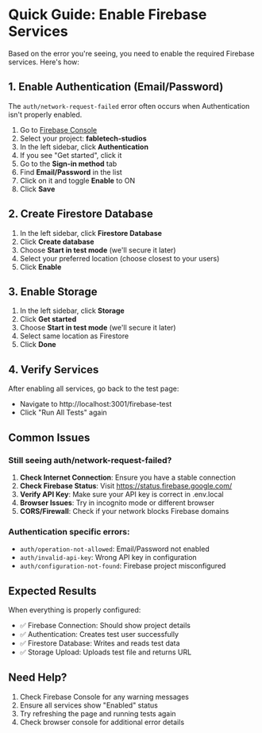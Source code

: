 # Quick Guide: Enable Firebase Services

Based on the error you're seeing, you need to enable the required Firebase services. Here's how:

## 1. Enable Authentication (Email/Password)

The `auth/network-request-failed` error often occurs when Authentication isn't properly enabled.

1. Go to [Firebase Console](https://console.firebase.google.com)
2. Select your project: **fabletech-studios**
3. In the left sidebar, click **Authentication**
4. If you see "Get started", click it
5. Go to the **Sign-in method** tab
6. Find **Email/Password** in the list
7. Click on it and toggle **Enable** to ON
8. Click **Save**

## 2. Create Firestore Database

1. In the left sidebar, click **Firestore Database**
2. Click **Create database**
3. Choose **Start in test mode** (we'll secure it later)
4. Select your preferred location (choose closest to your users)
5. Click **Enable**

## 3. Enable Storage

1. In the left sidebar, click **Storage**
2. Click **Get started**
3. Choose **Start in test mode** (we'll secure it later)
4. Select same location as Firestore
5. Click **Done**

## 4. Verify Services

After enabling all services, go back to the test page:
- Navigate to http://localhost:3001/firebase-test
- Click "Run All Tests" again

## Common Issues

### Still seeing auth/network-request-failed?

1. **Check Internet Connection**: Ensure you have a stable connection
2. **Check Firebase Status**: Visit https://status.firebase.google.com/
3. **Verify API Key**: Make sure your API key is correct in .env.local
4. **Browser Issues**: Try in incognito mode or different browser
5. **CORS/Firewall**: Check if your network blocks Firebase domains

### Authentication specific errors:

- `auth/operation-not-allowed`: Email/Password not enabled
- `auth/invalid-api-key`: Wrong API key in configuration
- `auth/configuration-not-found`: Firebase project misconfigured

## Expected Results

When everything is properly configured:
- ✅ Firebase Connection: Should show project details
- ✅ Authentication: Creates test user successfully
- ✅ Firestore Database: Writes and reads test data
- ✅ Storage Upload: Uploads test file and returns URL

## Need Help?

1. Check Firebase Console for any warning messages
2. Ensure all services show "Enabled" status
3. Try refreshing the page and running tests again
4. Check browser console for additional error details